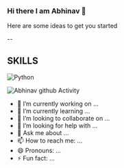 ### Hi there I am Abhinav 👋

<!--
**Abhinavsmart/Abhinavsmart** is a ✨ _special_ ✨ repository because its `README.md` (this file) appears on your GitHub profile.
-->
Here are some ideas to get you started

--

## SKILLS


![Python](https://img.shields.io/badge/Python-14354C?style=for-the-badge&logo=python&logoColor=white)


![Abhinav github Activity](https://activity-graph.herokuapp.com/graph?username=Abhinavsmart&hide_border=true&theme=redical)


- 🔭 I’m currently working on ...
- 🌱 I’m currently learning ...
- 👯 I’m looking to collaborate on ...
- 🤔 I’m looking for help with ...
- 💬 Ask me about ...
- 📫 How to reach me: ...
- 😄 Pronouns: ...
- ⚡ Fun fact: ...

